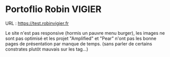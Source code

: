 # Portoflio Robin VIGIER

URL : https://test.robinvigier.fr

Le site n'est pas responsive (hormis un pauvre menu burger), les images ne sont pas optimisé et les projet "Amplified" et "Pear" n'ont pas les bonne pages de présentation par manque de temps. (sans parler de certains constrates plutôt mauvais sur les tag...)
